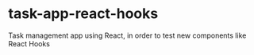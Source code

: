 # task-app-react-hooks
Task management app using React, in order to test new components like React Hooks
